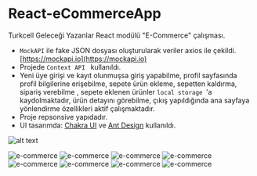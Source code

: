 # React-eCommerceApp
Turkcell Geleceği Yazanlar React modülü "E-Commerce" çalışması.



* ```MockAPI``` ile fake JSON dosyası oluşturularak veriler axios ile çekildi. [https://mockapi.io](https://mockapi.io)
* Projede ```Context API ``` kullanıldı.
* Yeni üye girişi ve kayıt olunmuşsa giriş yapabilme, profil sayfasında profil bilgilerine erişebilme, sepete ürün ekleme, sepetten kaldırma, sipariş verebilme , sepete eklenen ürünler ```local storage ```'a kaydolmaktadır, ürün detayını görebilme,  çıkış yapıldığında ana sayfaya yönlendirme özellikleri aktif çalışmaktadır. 
* Proje repsonsive yapıdadır. 
* UI tasarımda: [Chakra UI](https://chakra-ui.com/) ve [Ant Design](https://ant.design/) kullanıldı.


![alt text](http://public/assets/Anasayfa_.PNG)

![e-commerce](http://public/assets/Anasayfa_.PNG)
![e-commerce](/public/assets/urundetayi.PNG)
![e-commerce](/public/assets/KayıtEkranı.PNG)
![e-commerce](/public/assets/loginEkrani.PNG)
![e-commerce](/public/assets/profile.PNG)
![e-commerce](/public/assets/sepet.PNG)
![e-commerce](/public/assets/siparis.PNG)
![e-commerce](/public/assets/siparis2.PNG)


